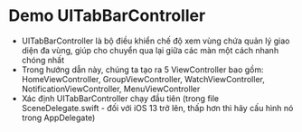 #  Demo UITabBarController

- UITabBarController là bộ điều khiển chế độ xem vùng chứa quản lý giao diện đa vùng, giúp cho chuyển qua lại giữa các màn một cách nhanh chóng nhất
- Trong hướng dẫn này, chúng ta tạo ra 5 ViewController bao gồm: HomeViewController, GroupViewController, WatchViewController, NotificationViewController, MenuViewController
- Xác định UITabBarController chạy đầu tiên (trong file SceneDelegate.swift - đối với iOS 13 trở lên, thấp hơn thì hãy cấu hình nó trong AppDelegate)

